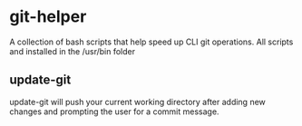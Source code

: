 # git-helper
A collection of bash scripts that help speed up CLI git operations.
All scripts and installed in the /usr/bin folder 

## update-git
update-git will push your current working directory after adding new changes and prompting the user for a commit message.

